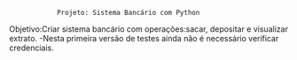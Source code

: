  
                Projeto: Sistema Bancário com Python
Objetivo:Criar sistema bancário com operações:sacar, depositar e visualizar extrato. 
        -Nesta primeira versão de testes ainda não é necessário verificar credenciais.
    